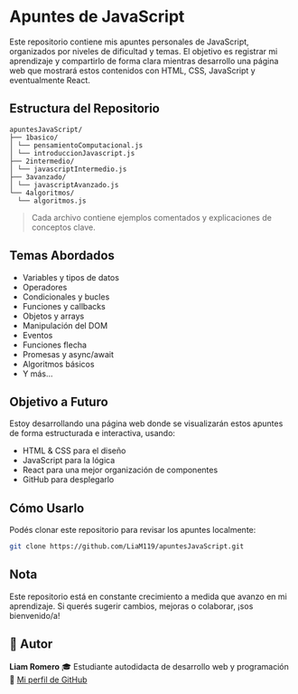 
# Apuntes de JavaScript

Este repositorio contiene mis apuntes personales de JavaScript, organizados por niveles de dificultad y temas. El objetivo es registrar mi aprendizaje y compartirlo de forma clara mientras desarrollo una página web que mostrará estos contenidos con HTML, CSS, JavaScript y eventualmente React.

## Estructura del Repositorio
```
apuntesJavaScript/
├── 1basico/
│ └── pensamientoComputacional.js
│ └── introduccionJavascript.js
├── 2intermedio/
│ └── javascriptIntermedio.js
├── 3avanzado/
│ └── javascriptAvanzado.js
└── 4algoritmos/
  └── algoritmos.js
```

> Cada archivo contiene ejemplos comentados y explicaciones de conceptos clave.

## Temas Abordados

- Variables y tipos de datos
- Operadores
- Condicionales y bucles
- Funciones y callbacks
- Objetos y arrays
- Manipulación del DOM
- Eventos
- Funciones flecha
- Promesas y async/await
- Algoritmos básicos
- Y más...

## Objetivo a Futuro

Estoy desarrollando una página web donde se visualizarán estos apuntes de forma estructurada e interactiva, usando:

- HTML & CSS para el diseño
- JavaScript para la lógica
- React para una mejor organización de componentes
- GitHub para desplegarlo

## Cómo Usarlo

Podés clonar este repositorio para revisar los apuntes localmente:

```bash
git clone https://github.com/LiaM119/apuntesJavaScript.git
```
## Nota 
Este repositorio está en constante crecimiento a medida que avanzo en mi aprendizaje. Si querés sugerir cambios, mejoras o colaborar, ¡sos bienvenido/a!

## 👤 Autor

**Liam Romero** 
🎓 Estudiante autodidacta de desarrollo web y programación
🚀 [Mi perfil de GitHub](https://github.com/LiaM119)

